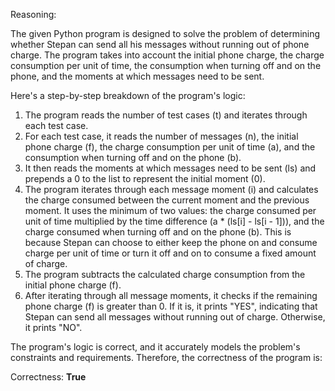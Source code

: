 Reasoning:

The given Python program is designed to solve the problem of determining whether Stepan can send all his messages without running out of phone charge. The program takes into account the initial phone charge, the charge consumption per unit of time, the consumption when turning off and on the phone, and the moments at which messages need to be sent.

Here's a step-by-step breakdown of the program's logic:

1. The program reads the number of test cases (t) and iterates through each test case.
2. For each test case, it reads the number of messages (n), the initial phone charge (f), the charge consumption per unit of time (a), and the consumption when turning off and on the phone (b).
3. It then reads the moments at which messages need to be sent (ls) and prepends a 0 to the list to represent the initial moment (0).
4. The program iterates through each message moment (i) and calculates the charge consumed between the current moment and the previous moment. It uses the minimum of two values: the charge consumed per unit of time multiplied by the time difference (a * (ls[i] - ls[i - 1])), and the charge consumed when turning off and on the phone (b). This is because Stepan can choose to either keep the phone on and consume charge per unit of time or turn it off and on to consume a fixed amount of charge.
5. The program subtracts the calculated charge consumption from the initial phone charge (f).
6. After iterating through all message moments, it checks if the remaining phone charge (f) is greater than 0. If it is, it prints "YES", indicating that Stepan can send all messages without running out of charge. Otherwise, it prints "NO".

The program's logic is correct, and it accurately models the problem's constraints and requirements. Therefore, the correctness of the program is:

Correctness: **True**